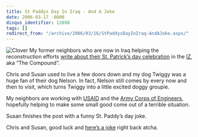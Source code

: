 ```yaml
---
title: St Paddys Day In Iraq - And A Joke
date: 2006-03-17 -0800
disqus_identifier: 12098
tags: []
redirect_from: "/archive/2006/03/16/StPaddysDayInIraq-AndAJoke.aspx/"
---
```


![Clover](https://haacked.com/images/clover_leaf.jpg) My former neighbors
who are now in Iraq helping the reconstruction efforts [write about
their St. Patrick’s day
celebration](http://khuluma.blogspot.com/2006/03/happy-st-patricks-day_17.html "St. Patrick's Day In Iraq")
in the
[IZ](http://en.wikipedia.org/wiki/International_zone "International Zone in Wikipedia"),
aka “The Compound”.

Chris and Susan used to live a few doors down and my dog Twiggy was a
huge fan of their dog Nelson. In fact, Nelson still comes by every now
and then to visit, which turns Twiggy into a little excited doggy
groupie.

My neighbors are working with
[USAID](http://en.wikipedia.org/wiki/USAID "USAID in Wikipedia") and the
[Army Corps of
Engineers](http://en.wikipedia.org/wiki/Army_Corps_of_Engineers "Army Corps of Engineers Wikipedia"),
hopefully helping to make some small good come out of a terrible
situation.

Susan finishes the post with a funny St. Paddy’s day joke.

Chris and Susan, good luck and [here’s a
joke](http://stevenharman.net/blog/archive/2006/03/14/StPattysDayGuide.aspx "Official Guide")
right back atcha.

